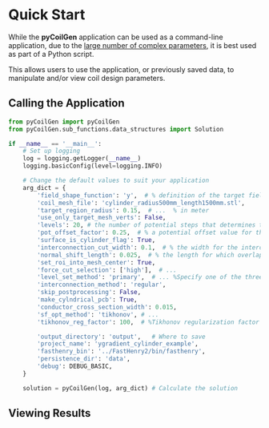 # Quick Start
While the **pyCoilGen** application can be used as a command-line application, due to the [large number of complex parameters](./configuration.md), it is best used as part of a Python script. 

This allows users to use the application, or previously saved data, to manipulate and/or view coil design parameters.

## Calling the Application
```python
from pyCoilGen import pyCoilGen
from pyCoilGen.sub_functions.data_structures import Solution

if __name__ == '__main__':
    # Set up logging
    log = logging.getLogger(__name__)
    logging.basicConfig(level=logging.INFO)

    # Change the default values to suit your application
    arg_dict = {
        'field_shape_function': 'y',  # % definition of the target field
        'coil_mesh_file': 'cylinder_radius500mm_length1500mm.stl',
        'target_region_radius': 0.15,  # ...  % in meter
        'use_only_target_mesh_verts': False,        
        'levels': 20, # the number of potential steps that determines the later number of windings
        'pot_offset_factor': 0.25,  # % a potential offset value for the minimal and maximal contour potential ; must be between 0 and 1
        'surface_is_cylinder_flag': True,
        'interconnection_cut_width': 0.1,  # % the width for the interconnections are interconnected; in meter
        'normal_shift_length': 0.025,  # % the length for which overlapping return paths will be shifted along the surface normals; in meter
        'set_roi_into_mesh_center': True,
        'force_cut_selection': ['high'],  # ...
        'level_set_method': 'primary',  # ... %Specify one of the three ways the level sets are calculated: "primary","combined", or "independent"
        'interconnection_method': 'regular',
        'skip_postprocessing': False,
        'make_cylndrical_pcb': True,
        'conductor_cross_section_width': 0.015,
        'sf_opt_method': 'tikhonov', # ...
        'tikhonov_reg_factor': 100,  # %Tikhonov regularization factor for the SF optimization

        'output_directory': 'output',   # Where to save
        'project_name': 'ygradient_cylinder_example',
        'fasthenry_bin': '../FastHenry2/bin/fasthenry',
        'persistence_dir': 'data',
        'debug': DEBUG_BASIC,
    }

    solution = pyCoilGen(log, arg_dict) # Calculate the solution

```

## Viewing Results

